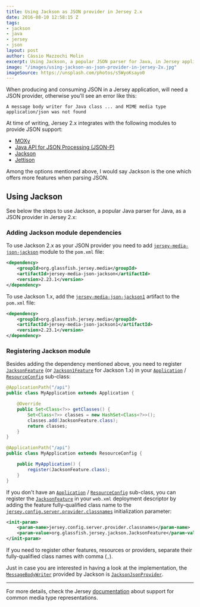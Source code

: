 ```yaml
---
title: Using Jackson as JSON provider in Jersey 2.x
date: 2016-08-10 12:58:15 Z
tags:
- jackson
- java
- jersey
- json
layout: post
author: Cássio Mazzochi Molin
excerpt: Using Jackson, a popular JSON parser for Java, in Jersey applications.
image: "/images/using-jackson-as-json-provider-in-jersey-2x.jpg"
imageSource: https://unsplash.com/photos/s5WyoKsayo0
---
```


When producing and consuming JSON in a Jersey application, will need a JSON provider, otherwise you'll see an error like this:

```nocode
A message body writer for Java class ... and MIME media type application/json was not found
```

At time of writing, Jersey 2.x integrates with the following modules to provide JSON support:

- [MOXy][1]
- [Java API for JSON Processing (JSON-P)][2]
- [Jackson][3]
- [Jettison][4]

Among the options mentioned above, I would say Jackson is the one which offers more features when parsing JSON.

## Using Jackson

See below the steps to use Jackson, a popular Java parser for Java, as a JSON provider in Jersey 2.x:

### Adding Jackson module dependencies

To use Jackson 2.x as your JSON provider you need to add [`jersey-media-json-jackson`][5] module to the `pom.xml` file:

```xml
<dependency>
    <groupId>org.glassfish.jersey.media</groupId>
    <artifactId>jersey-media-json-jackson</artifactId>
    <version>2.23.1</version>
</dependency>
```

To use Jackson 1.x, add the [`jersey-media-json-jackson1`][5] artifact to the `pom.xml` file:

```xml
<dependency>
    <groupId>org.glassfish.jersey.media</groupId>
    <artifactId>jersey-media-json-jackson1</artifactId>
    <version>2.23.1</version>
</dependency>
```

### Registering Jackson module

Besides adding the dependency mentioned above, you need to register [`JacksonFeature`][6] (or [`Jackson1Feature`][7] for Jackson 1.x) in your [`Application`][8] / [`ResourceConfig`][9] sub-class:

```java
@ApplicationPath("/api")
public class MyApplication extends Application {

    @Override
    public Set<Class<?>> getClasses() {
        Set<Class<?>> classes = new HashSet<Class<?>>();
        classes.add(JacksonFeature.class);
        return classes;
    }
}
```

```java
@ApplicationPath("/api")
public class MyApplication extends ResourceConfig {

    public MyApplication() {
        register(JacksonFeature.class);
    }
}
```

If you don't have an [`Application`][8] / [`ResourceConfig`][9] sub-class, you can register the [`JacksonFeature`][6] in your `web.xml` deployment descriptor by adding the feature fully-qualified class name to the [`jersey.config.server.provider.classnames`][10] initialization parameter:

```xml
<init-param>
    <param-name>jersey.config.server.provider.classnames</param-name>
    <param-value>org.glassfish.jersey.jackson.JacksonFeature</param-value>
</init-param>
```

If you need to register other features, resources or providers, separate their fully-qualified class names with comma (`,`).

Just in case you are interested in having a look at the implementation, the [`MessageBodyWriter`][11] provided by Jackson is [`JacksonJsonProvider`][12].

---

For more details, check the Jersey [documentation][13] about support for common media type representations.

[1]: https://jersey.java.net/documentation/latest/media.html#json.moxy
[10]: https://jersey.java.net/project-info/2.23.1/jersey/project/jersey-media-json-jackson1/dependencies.html
[11]: http://docs.oracle.com/javaee/7/api/javax/ws/rs/ext/MessageBodyWriter.html
[12]: http://fasterxml.github.io/jackson-jaxrs-providers/javadoc/2.8/com/fasterxml/jackson/jaxrs/json/JacksonJsonProvider.html
[13]: https://jersey.github.io/documentation/latest/media.html
[2]: https://jersey.github.io/documentation/latest/media.html#json.json-p
[3]: https://jersey.github.io/documentation/latest/media.html#json.jackson
[4]: https://jersey.github.io/documentation/latest/media.html#json.jettison
[5]: https://jersey.github.io/project-info/2.23.1/jersey/project/jersey-media-json-jackson/dependencies.html
[6]: https://jersey.github.io/apidocs/2.23.1/jersey/org/glassfish/jersey/jackson/JacksonFeature.html
[7]: https://jersey.github.io/apidocs/2.23.1/jersey/org/glassfish/jersey/jackson1/Jackson1Feature.html
[8]: https://jersey.github.io/apidocs/2.23.1/jersey/javax/ws/rs/core/Application.html
[9]: https://jersey.github.io/apidocs/2.23.1/jersey/org/glassfish/jersey/server/ResourceConfig.html
